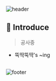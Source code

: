 ![header](https://capsule-render.vercel.app/api?type=waving&color=gradient&height=300&section=header&text=Hi%20there👋&fontSize=90&animation=twinkling)

## 🎤 Introduce
> 공사중
- 뚝딱뚝딱's ~ing

## 



![footer](https://capsule-render.vercel.app/api?type=wave&color=gradient&height=200&section=footer&reversal=true)
